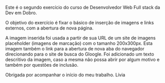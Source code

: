 Este é o segundo exercício do curso de Desenvolvedor Web Full stack da Dev em Dobro.

O objetivo do exercício é fixar o básico de inserção de imagens e links externos, com a abertura de nova página.

A imagem inserida foi usada a partir de sua URL de um site de imagens placeholder (imagens de marcação) com o tamanho 200x300px.
Esta imagem também o link para a abertura de nova aba do navegador direcionando para o site de busca do Gloogle.
Foi adicionado um texto descritivo da imagem, caso a mesma não possa abrir por algum motivo e também por questões de inclusão.

Obrigada por acompanhar o início do meu trabalho. Lívia
